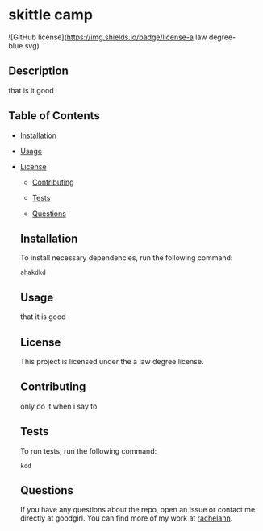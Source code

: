 # skittle camp
  ![GitHub license](https://img.shields.io/badge/license-a law degree-blue.svg)
  
  ## Description
  
  that is it good
  
  ## Table of Contents 
  
  * [Installation](#installation)
  
  * [Usage](#usage)
  
* [License](#license)

  * [Contributing](#contributing)
  
  * [Tests](#tests)
  
  * [Questions](#questions)
  
  ## Installation
  
  To install necessary dependencies, run the following command:
  
  ```
  ahakdkd
  ```
  
  ## Usage
  
  that it is good
  
  ## License
  
  This project is licensed under the a law degree license.
    
  ## Contributing
  
  only do it when i say to
  
  ## Tests
  
  To run tests, run the following command:
  
  ```
  kdd
  ```
  
  ## Questions
  
  If you have any questions about the repo, open an issue or contact me directly at goodgirl. You can find more of my work at [rachelann](https://github.com/rachelann/).
  
  